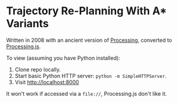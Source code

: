 # Trajectory Re-Planning With A* Variants

Written in 2008 with an ancient version of
[Processing](http://processing.org), converted to
[Processing.js](http://processingjs.org).

To view (assuming you have Python installed):

1. Clone repo locally.
2. Start basic Python HTTP server: `python -m SimpleHTTPServer`.
3. Visit <http://localhost:8000>

It won't work if accessed via a `file://`, Processing.js don't like
it.
